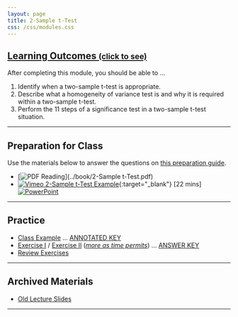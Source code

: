 ```yaml
---
layout: page
title: 2-Sample t-Test
css: /css/modules.css
---
```


<div class="panel-group-ILOs">
  <div class="panel panel-default">
    <div class="panel-heading">
      <h2 class="panel-title">
        <a data-toggle="collapse" href="#ILOs">Learning Outcomes <small>(click to see)</small></a>
      </h2>
    </div>
    <div id="ILOs" class="panel-collapse collapse">
      <div class="panel-body">

<p>After completing this module, you should be able to ...</p>

<ol>
  <li>Identify when a two-sample t-test is appropriate.</li>
  <li>Describe what a homogeneity of variance test is and why it is required within a two-sample t-test.</li>
  <li>Perform the 11 steps of a significance test in a two-sample t-test situation.</li>
</ol>
      </div>
    </div>
  </div>
</div>

----

## Preparation for Class

Use the materials below to answer the questions on [this preparation guide](Prep/2Samplet).

* [![PDF](../img/pdf.png) Reading](../book/2-Sample t-Test.pdf)
* [![Vimeo](../img/dhovid.png) 2-Sample t-Test Example](https://vimeo.com/user45324800/t2test-ex1){:target="_blank"} [22 mins] [![PowerPoint](../img/ppt.png)](PPT/2Samplet_PPT.pptx)

----

## Practice

* [Class Example](CEx/2Samplet_CExmpl) ... [ANNOTATED KEY](CE/KEY_2Samplet_CEx) 
* [Exercise I](CE/2Samplet_CE1) / [Exercise II](CE/2Samplet_CE2) ([*more as time permits*](CE/2Samplet_CE3)) ... [ANSWER KEY](CE/KEY_2Samplet_CE)
* [Review Exercises](RE/2Samplet_RevEx)

----

## Archived Materials

* [Old Lecture Slides](PPT/2Samplet_PPT_old.pptx)

----
